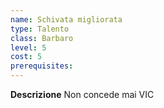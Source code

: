 ```yaml
---
name: Schivata migliorata
type: Talento
class: Barbaro
level: 5
cost: 5
prerequisites: 
---
```


**Descrizione**
Non concede mai VIC